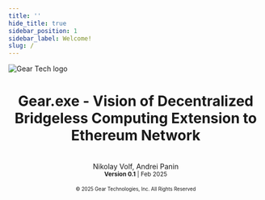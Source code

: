 ```yaml
---
title: ''
hide_title: true
sidebar_position: 1
sidebar_label: Welcome!
slug: /
---
```


<img src="/img/title-grey.png"  alt="Gear Tech logo"/>

<div align="center">
    <h1>Gear.exe - Vision of Decentralized Bridgeless Computing Extension to Ethereum Network</h1>
</div>

<br />

<div align="center">
    Nikolay Volf, Andrei Panin
    <br />
    <sup><b>Version 0.1</b> | Feb 2025</sup>
</div>

<br />

<div align="center" valign="middle">
<sub><sup>© 2025 Gear Technologies, Inc. All Rights Reserved</sup></sub>
</div>

<br />
